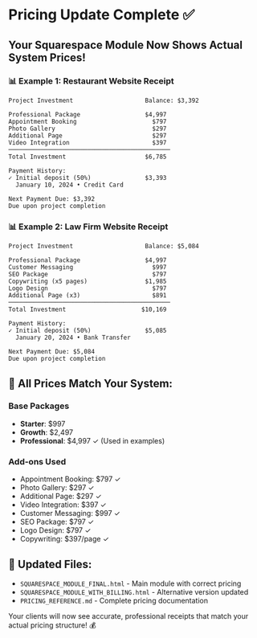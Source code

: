 # Pricing Update Complete ✅

## Your Squarespace Module Now Shows Actual System Prices!

### 📊 Example 1: Restaurant Website Receipt

```
Project Investment                    Balance: $3,392

Professional Package                  $4,997
Appointment Booking                     $797  
Photo Gallery                           $297  
Additional Page                         $297  
Video Integration                       $397  
─────────────────────────────────────────────
Total Investment                      $6,785

Payment History:
✓ Initial deposit (50%)               $3,393
  January 10, 2024 • Credit Card

Next Payment Due: $3,392
Due upon project completion
```

### 📊 Example 2: Law Firm Website Receipt

```
Project Investment                    Balance: $5,084

Professional Package                  $4,997
Customer Messaging                      $997  
SEO Package                             $797  
Copywriting (x5 pages)                $1,985  
Logo Design                             $797  
Additional Page (x3)                    $891  
─────────────────────────────────────────────
Total Investment                     $10,169

Payment History:
✓ Initial deposit (50%)               $5,085
  January 20, 2024 • Bank Transfer

Next Payment Due: $5,084
Due upon project completion
```

## 🎯 All Prices Match Your System:

### Base Packages
- **Starter**: $997
- **Growth**: $2,497  
- **Professional**: $4,997 ✓ (Used in examples)

### Add-ons Used
- Appointment Booking: $797 ✓
- Photo Gallery: $297 ✓
- Additional Page: $297 ✓
- Video Integration: $397 ✓
- Customer Messaging: $997 ✓
- SEO Package: $797 ✓
- Logo Design: $797 ✓
- Copywriting: $397/page ✓

## 📁 Updated Files:
- `SQUARESPACE_MODULE_FINAL.html` - Main module with correct pricing
- `SQUARESPACE_MODULE_WITH_BILLING.html` - Alternative version updated
- `PRICING_REFERENCE.md` - Complete pricing documentation

Your clients will now see accurate, professional receipts that match your actual pricing structure! 💰
